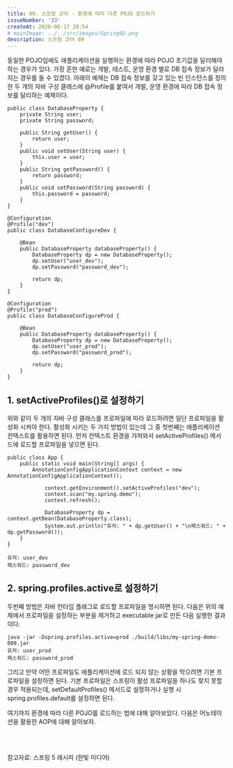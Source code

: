 ```yaml
---
title: 09. 스프링 코어 - 환경에 따라 다른 POJO 로드하기
issueNumber: '33'
createAt: 2020-06-17 20:54
# mainImage: ../../src/images/Spring02.png
description: 스프링 코어 09
---
```


동일한 POJO임에도 애플리케이션을 실행하는 환경에 따라 POJO 초기값을 달리해야 하는 경우가 있다. 가장 흔한 예로는 개발, 테스트, 운영 환경 별로 DB 접속 정보가 달라지는 경우를 들 수 있겠다. 아래의 예제는 DB 접속 정보를 갖고 있는 빈 인스턴스를 정의한 두 개의 자바 구성 클래스에 @Profile를 붙여서 개발, 운영 환경에 따라 DB 접속 정보를 달리하는 예제이다.

```java{numberLines: true}
public class DatabaseProperty {
	private String user;
	private String password;

	public String getUser() {
		return user;
	}
	public void setUser(String user) {
		this.user = user;
	}
	public String getPassword() {
		return password;
	}
	public void setPassword(String password) {
		this.password = password;
	}
}
```

```java{numberLines: true}
@Configuration
@Profile("dev")
public class DatabaseConfigureDev {

	@Bean
	public DatabaseProperty databaseProperty() {
		DatabaseProperty dp = new DatabaseProperty();
		dp.setUser("user_dev");
		dp.setPassword("password_dev");

		return dp;
	}
}

@Configuration
@Profile("prod")
public class DatabaseConfigureProd {

	@Bean
	public DatabaseProperty databaseProperty() {
		DatabaseProperty dp = new DatabaseProperty();
		dp.setUser("user_prod");
		dp.setPassword("password_prod");

		return dp;
	}
}
```

## 1. setActiveProfiles()로 설정하기

위와 같이 두 개의 자바 구성 클래스를 프로파일에 따라 로드하려면 일단 프로파일을 활성화 시켜야 한다. 활성화 시키는 두 가지 방법이 있는데 그 중 첫번째는 애플리케이션 컨텍스트를 활용하면 된다. 먼저 컨텍스트 환경을 갸져와서 setActiveProfiles() 메서드에 로드할 프로파일을 넣으면 된다.

```java{numberLines: true}
public class App {
	public static void main(String[] args) {
		AnnotationConfigApplicationContext context = new AnnotationConfigApplicationContext();

			context.getEnvironment().setActiveProfiles("dev");
			context.scan("my.spring.demo");
			context.refresh();

			DatabaseProperty dp = context.getBean(DatabaseProperty.class);
			System.out.println("유저: " + dp.getUser() + "\n패스워드: " + dp.getPassword());
	}
}
```

```shell
유저: user_dev
패스워드: password_dev
```

## 2. spring.profiles.active로 설정하기

두번째 방법은 자바 런타임 플래그로 로드할 프로파일을 명시하면 된다. 다음은 위의 예제에서 프로파일을 설정하는 부분을 제거하고 executable jar로 만든 다음 실행한 결과이다.

```shell
java -jar -Dspring.profiles.active=prod ./build/libs/my-spring-demo-009.jar
유저: user_prod
패스워드: password_prod
```

그리고 만약 어떤 프로파일도 애플리케이션에 로드 되지 않는 상황을 막으려면 기본 프로파일을 설정하면 된다. 기본 프로파일은 스프링이 활성 프로파일을 하나도 찾지 못할 경우 적용되는데, setDefaultProfiles() 메서드로 설정하거나 실행 시 spring.profiles.default를 설정하면 된다.

여기까지 환경에 따라 다른 POJO를 로드하는 법에 대해 알아보았다. 다음은 어노테이션을 활용한 AOP에 대해 알아보자.

<br/><br/>

참고자료: 스프링 5 레시피 (한빛 미디어)
